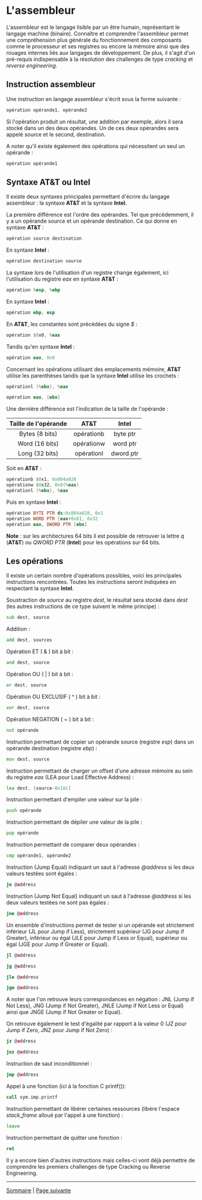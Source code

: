 # L'assembleur
L'assembleur est le langage lisible par un être humain, représentant le langage machine (binaire). Connaître et comprendre l'assembleur permet une compréhension plus générale du fonctionnement des composants comme le processeur et ses registres ou encore la mémoire ainsi que des rouages internes liés aux langages de développement. De plus, il s'agit d'un pré-requis indispensable à la résolution des challenges de type _cracking_ et _reverse engineering_.

## Instruction assembleur

Une instruction en langage assembleur s'écrit sous la forme suivante :
```asm
opération opérande1, opérande2
```

Si l'opération produit un résultat, une addition par exemple, alors il sera stocké dans un des deux opérandes. Un de ces deux opérandes sera appelé source et le second, destination.

A noter qu'il existe également des opérations qui nécessitent un seul un opérande :
```asm
opération opérande1
```

## Syntaxe AT&T ou Intel
Il existe deux syntaxes principales permettant d'écrire du langage assembleur : la syntaxe **AT&T** et la syntaxe **Intel**.

La première différence est l'ordre des opérandes. Tel que précédemment, il y a un opérande source et un opérande destination. Ce qui donne en syntaxe **AT&T** :
```asm
opération source destination
```

En syntaxe **Intel** :
```asm
opération destination source
```

La syntaxe lors de l'utilisation d'un registre change également, ici l'utilisation du registre _eax_ en syntaxe **AT&T** :
```asm
opération %esp, %ebp
```

En syntaxe **Intel** :
```asm
opération ebp, esp
```

En **AT&T**, les constantes sont précédées du signe _$_ :
```asm
opération $0x0, %eax
```

Tandis qu'en syntaxe **Intel** :
```asm
opération eax, 0x0
```

Concernant les opérations utilisant des emplacements mémoire, **AT&T** utilise les parenthèses tandis que la syntaxe **Intel** utilise les crochets :
```asm
opérationl (%ebx), %eax
```

```asm
opération eax, [ebx]
```

Une dernière différence est l'indication de la taille de l'opérande :

|    Taille de l'opérande    |       AT&T      |      Intel     |
| :------------------------: | :-------------: | :------------: |
|       Bytes (8 bits)       |   opérationb    |    byte ptr    |
|       Word (16 bits)       |   opérationw    |    word ptr    |
|       Long (32 bits)       |   opérationl    |    dword ptr   |

Soit en **AT&T** :
```asm
opérationb $0x1, 0x804a028
opérationw $0x32, 0x8(%eax)
opérationl (%ebx), %eax
```

Puis en syntaxe **Intel** :
```asm
opération BYTE PTR ds:0x804a028, 0x1
opération WORD PTR [eax+0x8], 0x32
opération eax, DWORD PTR [ebx]
```
**Note** : sur les architectures 64 bits il est possible de retrouver la lettre _q_ (**AT&T**) ou _QWORD PTR_ (**Intel**) pour les opérations sur 64 bits.

## Les opérations
Il existe un certain nombre d'opérations possibles, voici les principales instructions rencontrées. Toutes les instructions seront indiquées en respectant la syntaxe **Intel**.

Soustraction de _source_ au registre _dest_, le résultat sera stocké dans _dest_ (les autres instructions de ce type suivent le même principe) :
```asm
sub dest, source
```

Addition :
```asm
add dest, sources
```

Opération ET ( & ) bit à bit :
```asm
and dest, source
```

Opération OU ( \| ) bit à bit :
```asm
or dest, source
```

Opération OU EXCLUSIF ( ^ ) bit à bit :
```asm
xor dest, source
```

Opération NEGATION ( ~ ) bit à bit :
```asm
not opérande
```

Instruction permettant de copier un opérande source (registre _esp_) dans un opérande destination (registre _ebp_) :
```asm
mov dest, source
```

Instruction permettant de charger un offset d'une adresse mémoire au sein du registre _eax_ (LEA pour Load Effective Address) :
```asm
lea dest, [source-0x10c]
```

Instruction permettant d'empiler une valeur sur la pile :
```asm
push opérande
```

Instruction permettant de dépiler une valeur de la pile :
```asm
pop opérande
```

Instruction permettant de comparer deux opérandes :
```asm
cmp opérande1, opérande2
```

Instruction (Jump Equal) indiquant un saut à l'adresse _@address_ si les deux valeurs testées sont égales :
```asm
je @address
```

Instruction (Jump Not Equal) indiquant un saut à l'adresse _@address_ si les deux valeurs testées ne sont pas égales :
```asm
jne @address
```

Un ensemble d'instructions permet de tester si un opérande est strictement inférieur (JL pour Jump if Less), strictement supérieur (JG pour Jump if Greater), inférieur ou égal (JLE pour Jump if Less or Equal), supérieur ou égal (JGE pour Jump if Greater or Equal).
```asm
jl @address
```

```asm
jg @address
```

```asm
jle @address
```

```asm
jge @address
```
A noter que l'on retrouve leurs correspondances en négation : JNL (Jump if Not Less), JNG (Jump if Not Greater), JNLE (Jump if Not Less or Equal) ainsi que JNGE (Jump if Not Greater or Equal).

On retrouve également le test d'égalité par rapport à la valeur 0 (JZ pour Jump if Zero, JNZ pour Jump if Not Zero) :
```asm
jz @address
```

```asm
jnz @address
```

Instruction de saut inconditionnel :
```asm
jmp @address
```

Appel à une fonction (ici à la fonction C printf()):
```asm
call sym.imp.printf
```

Instruction permettant de libérer certaines ressources (libère l'espace _stack_frame_ alloué par l'appel à une fonction) :
```asm
leave
```

Instruction permettant de quitter une fonction :
```asm
ret
```

Il y a encore bien d'autres instructions mais celles-ci vont déjà permettre de comprendre les premiers challenges de type Cracking ou Reverse Engineering.

---

[Sommaire](../../README.md) | [Page suivante](03.Introduction.md)
